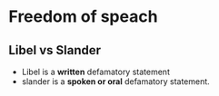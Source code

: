# Freedom of speach

## Libel vs Slander
- Libel is a **written** defamatory statement
- slander is a **spoken or oral** defamatory statement.
